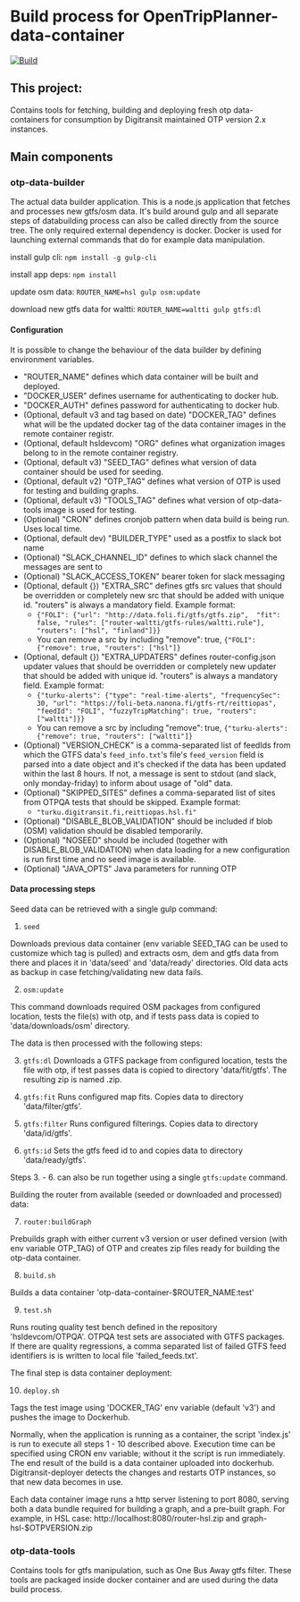 # Build process for OpenTripPlanner-data-container

[![Build](https://github.com/hsldevcom/OpenTripPlanner-data-container/workflows/Process%20master%20push%20or%20pr/badge.svg?branch=master)](https://github.com/HSLdevcom/OpenTripPlanner-data-container/actions)

## This project:
Contains tools for fetching, building and deploying fresh otp data-containers
for consumption by Digitransit maintained OTP version 2.x instances.

## Main components

### otp-data-builder
The actual data builder application. This is a node.js application that fetches
and processes new gtfs/osm data. It's build around gulp and all separate steps of
databuilding process can also be called directly from the source tree. The only
required external dependency is docker. Docker is used for launching external
commands that do for example data manipulation.

install gulp cli:
  `npm install -g gulp-cli`

install app deps:
  `npm install`

update osm data:
  `ROUTER_NAME=hsl gulp osm:update`

download new gtfs data for waltti:
  `ROUTER_NAME=waltti gulp gtfs:dl`

#### Configuration
It is possible to change the behaviour of the data builder by defining environment variables.

* "ROUTER_NAME" defines which data container will be built and deployed.
* "DOCKER_USER" defines username for authenticating to docker hub.
* "DOCKER_AUTH" defines password for authenticating to docker hub.
* (Optional, default v3 and tag based on date) "DOCKER_TAG" defines what will be the updated docker tag of the data container images in the remote container registr.
* (Optional, default hsldevcom) "ORG" defines what organization images belong to in the remote container registry.
* (Optional, default v3) "SEED_TAG" defines what version of data container should be used for seeding.
* (Optional, default v2) "OTP_TAG" defines what version of OTP is used for testing and building graphs.
* (Optional, default v3) "TOOLS_TAG" defines what version of otp-data-tools image is used for testing.
* (Optional) "CRON" defines cronjob pattern when data build is being run. Uses local time.
* (Optional, default dev) "BUILDER_TYPE" used as a postfix to slack bot name
* (Optional) "SLACK_CHANNEL_ID" defines to which slack channel the messages are sent to
* (Optional) "SLACK_ACCESS_TOKEN" bearer token for slack messaging
* (Optional, default {}) "EXTRA_SRC" defines gtfs src values that should be overridden or completely new src that should be added with unique id. "routers" is always a mandatory field. Example format:
  - `{"FOLI": {"url": "http://data.foli.fi/gtfs/gtfs.zip",  "fit": false, "rules": ["router-waltti/gtfs-rules/waltti.rule"], "routers": ["hsl", "finland"]}}`
  - You can remove a src by including "remove": true, `{"FOLI": {"remove": true, "routers": ["hsl"]}`
* (Optional, default {}) "EXTRA_UPDATERS" defines router-config.json updater values that should be overridden or completely new updater that should be added with unique id. "routers" is always a mandatory field. Example format:
  - `{"turku-alerts": {"type": "real-time-alerts", "frequencySec": 30, "url": "https://foli-beta.nanona.fi/gtfs-rt/reittiopas", "feedId": "FOLI", "fuzzyTripMatching": true, "routers": ["waltti"]}}`
  - You can remove a src by including "remove": true, `{"turku-alerts": {"remove": true, "routers": ["waltti"]}`
* (Optional) "VERSION_CHECK" is a comma-separated list of feedIds from which the GTFS data's `feed_info.txt`'s file's `feed_version` field is parsed into a date object and it's checked if the data has been updated within the last 8 hours. If not, a message is sent to stdout (and slack, only monday-friday) to inform about usage of "old" data.
* (Optional) "SKIPPED_SITES" defines a comma-separated list of sites from OTPQA tests that should be skipped. Example format:
  - `"turku.digitransit.fi,reittiopas.hsl.fi"`
* (Optional) "DISABLE_BLOB_VALIDATION" should be included if blob (OSM) validation should be disabled temporarily.
* (Optional) "NOSEED" should be included (together with DISABLE_BLOB_VALIDATION) when data loading for a new configuration is run first time and no seed image is available.
* (Optional) "JAVA_OPTS" Java parameters for running OTP

#### Data processing steps

Seed data can be retrieved with a single gulp command:

1. `seed`

Downloads previous data container (env variable SEED_TAG can be used to customize which tag is pulled)
and extracts osm, dem and gtfs data from there and places it in 'data/seed' and 'data/ready' directories.
Old data acts as backup in case fetching/validating new data fails.

2. `osm:update`

This command downloads required OSM packages from configured location, tests the file(s) with otp,
and if tests pass data is copied to 'data/downloads/osm' directory.

The data is then processed with the following steps:

3. `gtfs:dl`
Downloads a GTFS package from configured location, tests the file with otp, if
test passes data is copied to directory 'data/fit/gtfs'. The resulting zip is named <feedid>.zip.

4. `gtfs:fit`
Runs configured map fits. Copies data to directory 'data/filter/gtfs'.

5. `gtfs:filter`
Runs configured filterings. Copies data to directory 'data/id/gtfs'.

6. `gtfs:id`
Sets the gtfs feed id to <id> and copies data to directory 'data/ready/gtfs'.

Steps 3. - 6. can also be run together using a single `gtfs:update` command.

Building the router from available (seeded or downloaded and processed) data:

7. `router:buildGraph`

Prebuilds graph with either current v3 version or user defined version (with env variable OTP_TAG) of OTP and creates zip files
ready for building the otp-data container.

8. `build.sh`

Builds a data container 'otp-data-container-$ROUTER_NAME:test'

9. `test.sh`

Runs routing quality test bench defined in the repository 'hsldevcom/OTPQA'. OTPQA test sets are associated with GTFS packages.
If there are quality regressions, a comma separated list of failed GTFS feed identifiers is is written to local file 'failed_feeds.txt'.

The final step is data container deployment:

10. `deploy.sh`

Tags the test image using 'DOCKER_TAG' env variable (default 'v3') and pushes the image to Dockerhub.

Normally, when the application is running as a container, the script 'index.js' is run to execute all steps 1 - 10 described above.
Execution time can be specified using CRON env variable; without it the script is run immediately.
The end result of the build is a data container uploaded into dockerhub.
Digitransit-deployer detects the changes and restarts OTP instances, so that new data becomes in use.

Each data container image runs a http server listening to port 8080, serving both a data bundle required for building a graph,
and a pre-built graph. For example, in HSL case: http://localhost:8080/router-hsl.zip and graph-hsl-$OTPVERSION.zip

### otp-data-tools

Contains tools for gtfs manipulation, such as One Bus Away gtfs filter.
These tools are packaged inside docker container and are used during the data build process.
